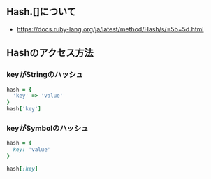 ## Hash.[]について
- https://docs.ruby-lang.org/ja/latest/method/Hash/s/=5b=5d.html

## Hashのアクセス方法
### keyがStringのハッシュ
```ruby
hash = {
  'key' => 'value'
}
hash['key']
```

### keyがSymbolのハッシュ
```ruby
hash = {
  key: 'value'
}

hash[:key]
```
